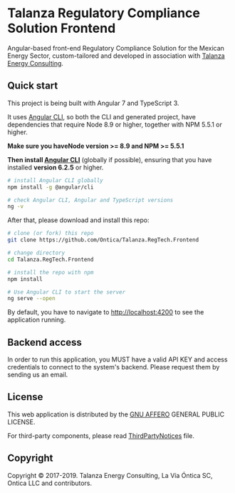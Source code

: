 # Talanza Regulatory Compliance Solution Frontend

Angular-based front-end Regulatory Compliance Solution for the Mexican Energy Sector, custom-tailored and developed in association with [Talanza Energy Consulting](http://www.talanza.energy).

## Quick start

This project is being built with Angular 7 and TypeScript 3.

It uses [Angular CLI](https://github.com/angular/angular-cli), so both the CLI and generated project, have dependencies that require Node 8.9 or higher, together with NPM 5.5.1 or higher.

**Make sure you haveNode version >= 8.9 and NPM >= 5.5.1**

**Then install [Angular CLI](https://github.com/angular/angular-cli)** (globally if possible), ensuring that you have installed **version 6.2.5** or higher.

```bash
# install Angular CLI globally
npm install -g @angular/cli

# check Angular CLI, Angular and TypeScript versions
ng -v
```

After that, please download and install this repo:

```bash
# clone (or fork) this repo
git clone https://github.com/Ontica/Talanza.RegTech.Frontend

# change directory
cd Talanza.RegTech.Frontend

# install the repo with npm
npm install

# Use Angular CLI to start the server
ng serve --open
```

By default, you have to navigate to [http://localhost:4200](http://localhost:4200) to see the application running.

## Backend access

In order to run this application, you MUST have a valid API KEY and access credentials to connect to the system's backend. Please request them by sending us an email.

## License

This web application is distributed by the [GNU AFFERO](https://github.com/Ontica/Talanza.RegTech.Frontend/blob/master/LICENSE.txt) GENERAL PUBLIC LICENSE.

For third-party components, please read [ThirdPartyNotices](https://github.com/Ontica/Talanza.RegTech.Frontend/blob/master/ThirdPartyNotices.txt) file.

## Copyright

Copyright © 2017-2019. Talanza Energy Consulting, La Vía Óntica SC, Ontica LLC and contributors.
